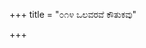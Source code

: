 +++
title = "೦೧೪ ಒಲವರವೆ ಕೌತುಕವು"

+++
<div class="audioEmbed"  src="https://archive.org/download/kumAra-vyAsa-bhArata_kaGaPa_with_metadata/05_udyOga__08__014_olavarave_kautukavu.mp3" caption="ಗ-ಪ"></div>